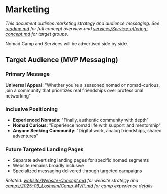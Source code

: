 # Marketing

*This document outlines marketing strategy and audience messaging. See [readme.md](../readme.md) for full concept overview and [services/Service-offering-concept.md](../services/Service-offering-concept.md) for target groups.*

Nomad Camp and Services will be advertised side by side.

## Target Audience (MVP Messaging)

### Primary Message
**Universal Appeal**: "Whether you're a seasoned nomad or nomad-curious, join a community that prioritizes real friendships over professional networking"

### Inclusive Positioning
- **Experienced Nomads**: "Finally, authentic community with depth"
- **Nomad Curious**: "Experience nomad life with support and mentorship"  
- **Anyone Seeking Community**: "Digital work, analog friendships, shared adventures"

### Future Targeted Landing Pages
- Separate advertising landing pages for specific nomad segments
- Website remains broadly inclusive
- Specialized messaging delivered through targeted campaigns

*Related: [website/Website-Concept.md](../website/Website-Concept.md) for website strategy and [camps/2025-09_Losheim/Camp-MVP.md](../camps/2025-09_Losheim/Camp-MVP.md) for camp experience details*
